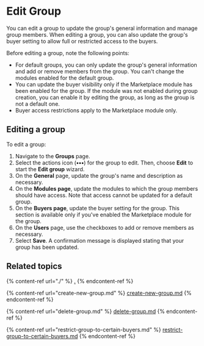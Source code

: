 # Edit Group

You can edit a group to update the group's general information and manage group members. When editing a group, you can also update the group's buyer setting to allow full or restricted access to the buyers.

Before editing a group, note the following points:

* For default groups, you can only update the group's general information and add or remove members from the group. You can't change the modules enabled for the default group.
* You can update the buyer visibility only if the Marketplace module has been enabled for the group. If the module was not enabled during group creation, you can enable it by editing the group, as long as the group is not a default one.
* &#x20;Buyer access restrictions apply to the Marketplace module only.

## Editing a group

To edit a group:

1. Navigate to the **Groups** page.
2. Select the actions icon (**•••**) for the group to edit. Then, choose **Edit** to start the **Edit group** wizard.
3. On the **General** page, update the group's name and description as necessary.
4. On the **Modules page**, update the modules to which the group members should have access. Note that access cannot be updated for a default group.
5. On the **Buyers page**, update the buyer setting for the group. This section is available only if you've enabled the Marketplace module for the group.
6. On the **Users** page, use the checkboxes to add or remove members as necessary.&#x20;
7. Select **Save**. A confirmation message is displayed stating that your group has been updated.

## Related topics

{% content-ref url="./" %}
[.](./)
{% endcontent-ref %}

{% content-ref url="create-new-group.md" %}
[create-new-group.md](create-new-group.md)
{% endcontent-ref %}

{% content-ref url="delete-group.md" %}
[delete-group.md](delete-group.md)
{% endcontent-ref %}

{% content-ref url="restrict-group-to-certain-buyers.md" %}
[restrict-group-to-certain-buyers.md](restrict-group-to-certain-buyers.md)
{% endcontent-ref %}
